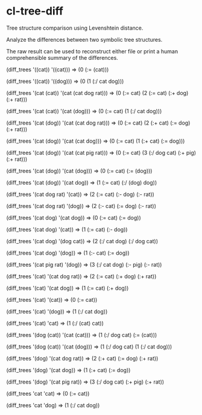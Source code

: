 # cl-tree-diff
Tree structure comparison using Levenshtein distance.

Analyze the differences between two symbolic tree structures. 

The raw result can be used to reconstruct either file or print a human comprehensible summary of the differences.

(diff_trees '((cat)) '((cat))) => (0 (:= (cat)))

(diff_trees '((cat)) '((dog))) => (0 (1 (:/ cat dog)))

(diff_trees '(cat (cat)) '(cat (cat dog rat))) => (0 (:= cat) (2 (:= cat) (:+ dog) (:+ rat)))

(diff_trees '(cat (cat)) '(cat (dog))) => (0 (:= cat) (1 (:/ cat dog)))

(diff_trees '(cat (dog)) '(cat (cat dog rat))) => (0 (:= cat) (2 (:+ cat) (:= dog) (:+ rat)))

(diff_trees '(cat (dog)) '(cat (cat dog))) => (0 (:= cat) (1 (:+ cat) (:= dog)))

(diff_trees '(cat (dog)) '(cat (cat pig rat))) => (0 (:= cat) (3 (:/ dog cat) (:+ pig) (:+ rat)))

(diff_trees '(cat (dog)) '(cat (dog))) => (0 (:= cat) (:= (dog)))

(diff_trees '(cat (dog)) '(cat dog)) => (1 (:= cat) (:/ (dog) dog))

(diff_trees '(cat dog rat) '(cat)) => (2 (:= cat) (:- dog) (:- rat))

(diff_trees '(cat dog rat) '(dog)) => (2 (:- cat) (:= dog) (:- rat))

(diff_trees '(cat dog) '(cat dog)) => (0 (:= cat) (:= dog))

(diff_trees '(cat dog) '(cat)) => (1 (:= cat) (:- dog))

(diff_trees '(cat dog) '(dog cat)) => (2 (:/ cat dog) (:/ dog cat))

(diff_trees '(cat dog) '(dog)) => (1 (:- cat) (:= dog))

(diff_trees '(cat pig rat) '(dog)) => (3 (:/ cat dog) (:- pig) (:- rat))

(diff_trees '(cat) '(cat dog rat)) => (2 (:= cat) (:+ dog) (:+ rat))

(diff_trees '(cat) '(cat dog)) => (1 (:= cat) (:+ dog))

(diff_trees '(cat) '(cat)) => (0 (:= cat))

(diff_trees '(cat) '(dog)) => (1 (:/ cat dog))

(diff_trees '(cat) 'cat) => (1 (:/ (cat) cat))

(diff_trees '(dog (cat)) '(cat (cat))) => (1 (:/ dog cat) (:= (cat)))

(diff_trees '(dog (cat)) '(cat (dog))) => (1 (:/ dog cat) (1 (:/ cat dog)))

(diff_trees '(dog) '(cat dog rat)) => (2 (:+ cat) (:= dog) (:+ rat))

(diff_trees '(dog) '(cat dog)) => (1 (:+ cat) (:= dog))

(diff_trees '(dog) '(cat pig rat)) => (3 (:/ dog cat) (:+ pig) (:+ rat))

(diff_trees 'cat 'cat) => (0 (:= cat))

(diff_trees 'cat 'dog) => (1 (:/ cat dog))
